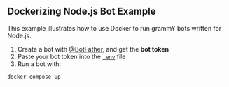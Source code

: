 ## Dockerizing Node.js Bot Example

This example illustrates how to use Docker to run grammY bots written for Node.js.

1. Create a bot with [@BotFather](https://t.me/BotFather), and get the **bot
   token**
2. Paste your bot token into the [`.env`](./.env) file
3. Run a bot with:

```shell
docker compose up
```
